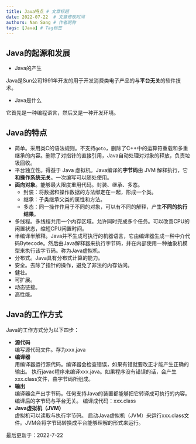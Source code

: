 ```yaml
---
title: Java特点 # 文章标题
date: 2022-07-22  # 文章修改时间
authors: Nan Sang # 作者昵称
tags: [Java] # Tag标签
---
```

## Java的起源和发展

- Java的产生

Java是Sun公司1991年开发的用于开发消费类电子产品的与**平台无关**的软件技术。  

- Java是什么

它首先是一种编程语言，然后又是一种开发环境。  

## Java的特点

- 简单。采用类C的语法规则。不支持`goto`，删除了C++中的运算符重载和多重继承的内容。删除了对指针的直接引用，Java自动处理对对象的释放，负责垃圾回收。  
- 平台独立性。得益于 Java 虚拟机。Java编译的**字节码**由 JVM 解释执行，它**和操作系统无关**。一次编写可以随处使用。
- **面向对象**。能够最大限度重用代码。封装、继承、多态。  
  - 封装：将数据和操作数据的方法绑定在一起，形成一个类。  
  - 继承：子类继承父类的属性和方法。
  - 多态：同一操作作用于不同的对象，可以有不同的解释，产生**不同的执行结果**。
- 多线程。多线程共用一个内存区域。允许同时完成多个任务。可以改善CPU的闲置状态，缩短CPU闲置时间。
- 半编译半解释。Java并不生成可执行的机器语言，它由编译器生成一种中介代码Bytecode。然后由Java解释器来执行字节码，并在内部使用一种抽象机模型来执行该字节码。称为Java虚拟机。
- 分布式。Java具有分布式计算的能力。
- 安全。去除了指针的操作，避免了非法的内存访问。
- 健壮。
- 可扩展。
- 动态链接。
- 高性能。

## Java的工作方式

Java的工作方式分为以下四步：

- **源代码**  
编写源代码文件。存为xxx.java
- **编译器**  
用编译器运行源代码。编译器会检查错误，如果有错就要改正才能产生正确的输出。
执行javac程序来编译xxx.java。如果程序没有错误的话，会产生xxx.class文件，由字节码所组成。
- **输出**  
编译器会产出字节码。任何支持Java的装置都能够把它转译成可执行的内容。编译后的字节码与平台无关。
编译成代码：xxx.class
- **Java虚拟机（JVM）**  
虚拟机可以读取与执行字节码。
启动Java虚拟机（JVM）来运行xxx.class文件。JVM会将字节码转换成平台能够理解的形式来运行。

<div class="time">
   最后更新于：2022-7-22
</div>
